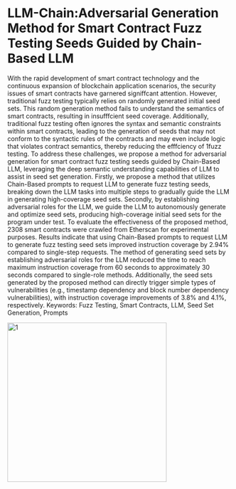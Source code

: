 # LLM-Chain:Adversarial Generation Method for Smart Contract Fuzz Testing Seeds Guided by Chain-Based LLM
With the rapid development of smart contract technology and the continuous
 expansion of blockchain application scenarios, the security issues of smart
contracts have garnered signiffcant attention. However, traditional fuzz testing
typically relies on randomly generated initial seed sets. This random generation
method fails to understand the semantics of smart contracts, resulting in insufffcient
 seed coverage. Additionally, traditional fuzz testing often ignores the syntax
and semantic constraints within smart contracts, leading to the generation of
seeds that may not conform to the syntactic rules of the contracts and may even
include logic that violates contract semantics, thereby reducing the efffciency of
1fuzz testing. To address these challenges, we propose a method for adversarial
generation for smart contract fuzz testing seeds guided by Chain-Based LLM,
leveraging the deep semantic understanding capabilities of LLM to assist in seed
set generation. Firstly, we propose a method that utilizes Chain-Based prompts
to request LLM to generate fuzz testing seeds, breaking down the LLM tasks
into multiple steps to gradually guide the LLM in generating high-coverage seed
sets. Secondly, by establishing adversarial roles for the LLM, we guide the LLM
to autonomously generate and optimize seed sets, producing high-coverage initial
seed sets for the program under test. To evaluate the effectiveness of the proposed
method, 2308 smart contracts were crawled from Etherscan for experimental
purposes. Results indicate that using Chain-Based prompts to request LLM to
generate fuzz testing seed sets improved instruction coverage by 2.94% compared
to single-step requests. The method of generating seed sets by establishing adversarial
 roles for the LLM reduced the time to reach maximum instruction coverage
from 60 seconds to approximately 30 seconds compared to single-role methods.
Additionally, the seed sets generated by the proposed method can directly trigger
simple types of vulnerabilities (e.g., timestamp dependency and block number
dependency vulnerabilities), with instruction coverage improvements of 3.8% and
4.1%, respectively.
Keywords: Fuzz Testing, Smart Contracts, LLM, Seed Set Generation, Prompts


<img width="358" alt="1" src="https://github.com/user-attachments/assets/188973c0-2f98-4cd2-8319-b250a39307f1">


